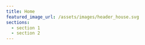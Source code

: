 ```yaml
---
title: Home
featured_image_url: /assets/images/header_house.svg
sections:
  - section 1
  - section 2
---
```

